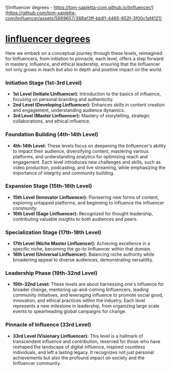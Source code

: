 
![linfluencer degrees - https://tom-sapletta-com.github.io/linfluencer/](https://github.com/tom-sapletta-com/linfluencer/assets/5669657/388af3ff-bb81-4465-852f-3f00c1af4121)


# [linfluencer degrees](https://tom-sapletta-com.github.io/linfluencer/)

Here we embark on a conceptual journey through these levels, reimagined for linfluencers, from initiation to pinnacle, each level, offers a step forward in mastery, influence, and ethical leadership, ensuring that the linfluencer not only grows in reach but also in depth and positive impact on the world.


### Initiation Stage (1st-3rd Level)

- **1st Level (Initiate Linfluencer):** Introduction to the basics of influence, focusing on personal branding and authenticity.
- **2nd Level (Developing Linfluencer):** Enhances skills in content creation and engagement, understanding audience dynamics.
- **3rd Level (Master Linfluencer):** Mastery of storytelling, strategic collaborations, and ethical influence.

### Foundation Building (4th-14th Level)

- **4th-14th Level:** These levels focus on deepening the linfluencer's ability to impact their audience, diversifying content, mastering various platforms, and understanding analytics for optimizing reach and engagement. Each level introduces new challenges and skills, such as video production, podcasting, and live streaming, while emphasizing the importance of integrity and community building.

### Expansion Stage (15th-16th Level)

- **15th Level (Innovator Linfluencer):** Pioneering new forms of content, exploring untapped platforms, and beginning to influence the influencer community.
- **16th Level (Sage Linfluencer):** Recognized for thought leadership, contributing valuable insights to both audiences and peers.

### Specialization Stage (17th-18th Level)

- **17th Level (Niche Master Linfluencer):** Achieving excellence in a specific niche, becoming the go-to linfluencer within that domain.
- **18th Level (Universal Linfluencer):** Balancing niche authority while broadening appeal to diverse audiences, demonstrating versatility.

### Leadership Phase (19th-32nd Level)

- **19th-32nd Level:** These levels are about harnessing one's influence for broader change, mentoring up-and-coming linfluencers, leading community initiatives, and leveraging influence to promote social good, innovation, and ethical practices within the industry. Each level represents a new milestone in leadership, from organizing large scale events to spearheading global campaigns for change.

### Pinnacle of Influence (33rd Level)

- **33rd Level (Visionary Linfluencer):** This level is a hallmark of transcendent influence and contribution, reserved for those who have reshaped the landscape of digital influence, inspired countless individuals, and left a lasting legacy. It recognizes not just personal achievements but also the profound impact on society and the linfluencer community. 

